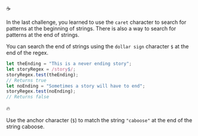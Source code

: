 :coffee:

In the last challenge, you learned to use the `caret` character to search for patterns at the beginning of strings. There is also a way to search for patterns at the end of strings.

You can search the end of strings using the `dollar sign` character `$` at the end of the regex.

```js
let theEnding = "This is a never ending story";
let storyRegex = /story$/;
storyRegex.test(theEnding);
// Returns true
let noEnding = "Sometimes a story will have to end";
storyRegex.test(noEnding);
// Returns false
```

:fire:

Use the anchor character (`$`) to match the string `"caboose"` at the end of the string caboose.
